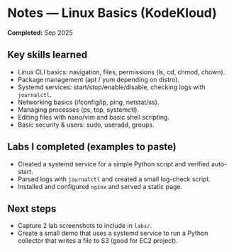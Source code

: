 # Notes — Linux Basics (KodeKloud)

**Completed:** Sep 2025

## Key skills learned
- Linux CLI basics: navigation, files, permissions (ls, cd, chmod, chown).
- Package management (apt / yum depending on distro).
- Systemd services: start/stop/enable/disable, checking logs with `journalctl`.
- Networking basics (ifconfig/ip, ping, netstat/ss).
- Managing processes (ps, top, systemctl).
- Editing files with nano/vim and basic shell scripting.
- Basic security & users: sudo, useradd, groups.

## Labs I completed (examples to paste)
- Created a systemd service for a simple Python script and verified auto-start.
- Parsed logs with `journalctl` and created a small log-check script.
- Installed and configured `nginx` and served a static page.

## Next steps
- Capture 2 lab screenshots to include in `labs/`.
- Create a small demo that uses a systemd service to run a Python collector that writes a file to S3 (good for EC2 project).
